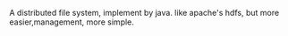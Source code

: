 A distributed file system, implement by java. like apache's hdfs, but more easier,management, more simple.